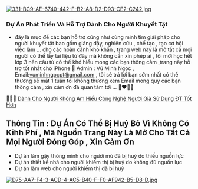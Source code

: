 [![331-BC9-AE-6740-442-F-B2-A8-D2-D93-CE2-C242.jpg](https://i.postimg.cc/rwb53pVK/331-BC9-AE-6740-442-F-B2-A8-D2-D93-CE2-C242.jpg)](https://postimg.cc/xXvkbnb2)
### Dự Án Phát Triển Và Hỗ Trợ Dành Cho Người Khuyết Tật 
- đây là mục để các bạn hỗ trợ cũng như cùng mình tìm giải pháp cho người khuyết tật bao gồm giảng dậy, nghiên cứu , chế tạo , tạo cơ hội việc làm ... cho các hoàn cảnh khó khăn , trang web này là mở tất cả mọi người có thể lấy tài liệu từ đây mà không cần xin phép ai , tôi mới học hết lớp 3 nên câu từ có thể khó hiểu mong các bạn thông cảm ,trang này hỗ trợ tốt nhất cho iPhone 🫠 Admin : Vũ Minh Ngọc , Email:vuminhngocpt@gmail.com , tôi sẽ trả lời bạn sớm nhất có thể thường sẽ mất 1 tuần tôi không thường xem Email mong quý các bạn thông cảm , xin cảm ơn đã quan tâm tới ... 👩‍❤️‍💋‍👩

🧑‍🦯🌱 [Dành Cho Người Không Am Hiểu Công Nghệ Người Già Sử Dụng ĐT Tốt Hơn](https://github.com/vuminhngocpt/App-ho-tro-nguoi-khiem-thi)

## Thông Tin : Dự Án Có Thể Bị Huỷ Bỏ Vì Không Có Kihh Phí , Mã Nguồn Trang Này Là Mở Cho Tất Cả Mọi Người Đóng Góp , Xin Cảm Ơn

   - Dự án làm gậy thông minh cho người mù đã bị huỷ do thiếu nguồn lực
   - Dự án thiết kế nhà cho người khiếm thị bị huỷ do không đủ nguồn lực 
   - Dự án làm web cho người khiếm thị đã bị huỷ 

[![D75-AA7-F4-3-ACD-4-AC5-B40-F-F0-AF942-B5-D8-D.jpg](https://i.postimg.cc/s2PHrLnF/D75-AA7-F4-3-ACD-4-AC5-B40-F-F0-AF942-B5-D8-D.jpg)](https://postimg.cc/nszGK3bT)